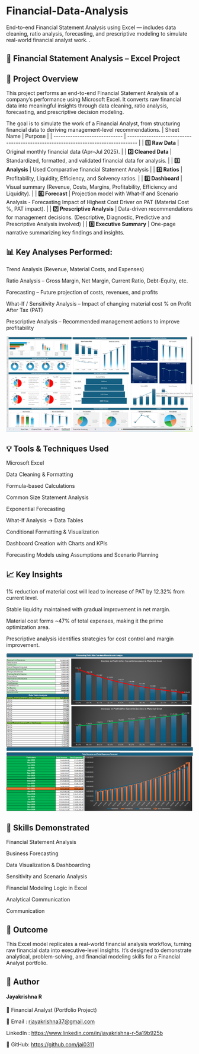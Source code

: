 # Financial-Data-Analysis
End-to-end Financial Statement Analysis using Excel — includes data cleaning, ratio analysis, forecasting, and prescriptive modeling to simulate real-world financial analyst work.
.

## 🧾 Financial Statement Analysis – Excel Project
## 📘 Project Overview

This project performs an end-to-end Financial Statement Analysis of a company’s performance using Microsoft Excel.
It converts raw financial data into meaningful insights through data cleaning, ratio analysis, forecasting, and prescriptive decision modeling.

The goal is to simulate the work of a Financial Analyst, from structuring financial data to deriving management-level recommendations.
| Sheet Name                    | Purpose                                                                            |
| ----------------------------- | ---------------------------------------------------------------------------------- |
| **1️⃣ Raw Data**              | Original monthly financial data (Apr–Jul 2025).                                    |
| **2️⃣ Cleaned Data**          | Standardized, formatted, and validated financial data for analysis.                |
| **3️⃣ Analysis**              | Used Comparative financial Statement Analysis                                      |
| **4️⃣ Ratios**                | Profitability, Liquidity, Efficiency, and Solvency ratios.                         |
| **5️⃣ Dashboard**             | Visual summary (Revenue, Costs, Margins, Profitability, Efficiency and Liquidity).     |
| **6️⃣ Forecast**              | Projection model with What-If and Scenario Analysis - Forecasting Impact of Highest Cost Driver on PAT (Material Cost %, PAT impact). |
| **7️⃣ Prescriptive Analysis** | Data-driven recommendations for management decisions. (Descriptive, Diagnostic, Predictive and Prescriptive Analysis involved) |
| **8️⃣ Executive Summary**     | One-page narrative summarizing key findings and insights. 

## 📊 Key Analyses Performed:

Trend Analysis (Revenue, Material Costs, and Expenses)

Ratio Analysis – Gross Margin, Net Margin, Current Ratio, Debt-Equity, etc.

Forecasting – Future projection of costs, revenues, and profits

What-If / Sensitivity Analysis – Impact of changing material cost % on Profit After Tax (PAT)

Prescriptive Analysis – Recommended management actions to improve profitability

![image alt](https://github.com/jai0311/Financial-Data-Analysis/blob/main/Dashboard.png)

## 💡 Tools & Techniques Used

Microsoft Excel

Data Cleaning & Formatting

Formula-based Calculations

Common Size Statement Analysis

Exponential Forecasting

What-If Analysis → Data Tables

Conditional Formatting & Visualization

Dashboard Creation with Charts and KPIs

Forecasting Models using Assumptions and Scenario Planning

## 📈 Key Insights

1% reduction of material cost will lead to increase of PAT by 12.32% from current level.

Stable liquidity maintained with gradual improvement in net margin.

Material cost forms ~47% of total expenses, making it the prime optimization area.

Prescriptive analysis identifies strategies for cost control and margin improvement.

![image alt](https://github.com/jai0311/Financial-Data-Analysis/blob/main/PAT%20forecast.png)
![image alt](https://github.com/jai0311/Financial-Data-Analysis/blob/main/Total%20Income%20and%20Total%20Expense%20Forecast.png)

## 💼 Skills Demonstrated

Financial Statement Analysis

Business Forecasting

Data Visualization & Dashboarding

Sensitivity and Scenario Analysis

Financial Modeling Logic in Excel

Analytical Communication

Communication

## 🚀 Outcome

This Excel model replicates a real-world financial analysis workflow, turning raw financial data into executive-level insights.
It’s designed to demonstrate analytical, problem-solving, and financial modeling skills for a Financial Analyst portfolio.

## 🧠 Author

#### Jayakrishna R

📍 Financial Analyst (Portfolio Project)

📧 Email : rjayakrishna37@gmail.com

LinkedIn : https://www.linkedin.com/in/jayakrishna-r-5a19b925b

📂 GitHub: https://github.com/jai0311
